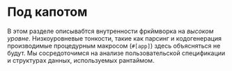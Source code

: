 # Под капотом

В этом разделе описывабтся внутренности фркймворка на *высоком уровне*.
Низкоуровневые тонкости, такие как парсинг и кодогенерация производимые
процедурным макросом (`#[app]`) здесь объясняться не будут. Мы сосредоточимся
на анализе пользовательской спецификации и структурах данных, используемых
рантаймом.
